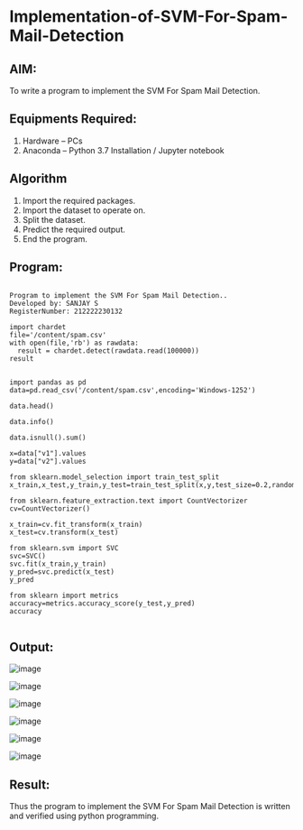 # Implementation-of-SVM-For-Spam-Mail-Detection

## AIM:
To write a program to implement the SVM For Spam Mail Detection.

## Equipments Required:
1. Hardware – PCs
2. Anaconda – Python 3.7 Installation / Jupyter notebook

## Algorithm
1.  Import the required packages.
2.  Import the dataset to operate on.
3.  Split the dataset.
4.  Predict the required output.
5.  End the program.

## Program:
```

Program to implement the SVM For Spam Mail Detection..
Developed by: SANJAY S
RegisterNumber: 212222230132 

import chardet
file='/content/spam.csv'
with open(file,'rb') as rawdata:
  result = chardet.detect(rawdata.read(100000))
result


import pandas as pd
data=pd.read_csv('/content/spam.csv',encoding='Windows-1252')

data.head()

data.info()

data.isnull().sum()

x=data["v1"].values
y=data["v2"].values

from sklearn.model_selection import train_test_split
x_train,x_test,y_train,y_test=train_test_split(x,y,test_size=0.2,random_state=0)

from sklearn.feature_extraction.text import CountVectorizer
cv=CountVectorizer()

x_train=cv.fit_transform(x_train)
x_test=cv.transform(x_test)

from sklearn.svm import SVC
svc=SVC()
svc.fit(x_train,y_train)
y_pred=svc.predict(x_test)
y_pred

from sklearn import metrics
accuracy=metrics.accuracy_score(y_test,y_pred)
accuracy


```

## Output:
![image](https://github.com/22002102/Implementation-of-SVM-For-Spam-Mail-Detection/assets/119091638/6f7e92e1-fa6d-49db-97d0-d49137816e7a)


![image](https://github.com/22002102/Implementation-of-SVM-For-Spam-Mail-Detection/assets/119091638/e9e3bea5-7dbd-4180-9958-f70be63dd6b6)


![image](https://github.com/22002102/Implementation-of-SVM-For-Spam-Mail-Detection/assets/119091638/c0a3825c-5a8a-4135-a3b6-d8ad263e7faa)


![image](https://github.com/22002102/Implementation-of-SVM-For-Spam-Mail-Detection/assets/119091638/8d892621-0ed2-4697-b3de-ecb5b9a94ce4)


![image](https://github.com/22002102/Implementation-of-SVM-For-Spam-Mail-Detection/assets/119091638/2855afe7-bdb1-4e12-a2d0-e0a957e3eb3a)


![image](https://github.com/22002102/Implementation-of-SVM-For-Spam-Mail-Detection/assets/119091638/5695d1a4-84a5-4f4a-94fd-c20dc3d80805)


## Result:
Thus the program to implement the SVM For Spam Mail Detection is written and verified using python programming.
